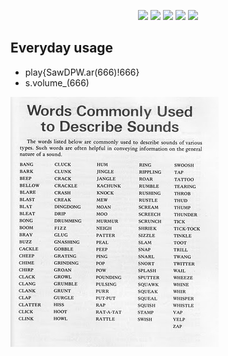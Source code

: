 <p align="center">
<img src="https://img.shields.io/badge/sclang%203.11.1-SuperCollider-orange?style=for-the-badge"/>
<img src="https://img.shields.io/badge/neovim-scnvim-orange?style=for-the-badge&logo=neovim"/>
<img src="https://img.shields.io/badge/lua-%232C2D72.svg?&style=for-the-badge&logo=lua&logoColor=white"/>
<img src="https://img.shields.io/badge/rust-%23000000.svg?&style=for-the-badge&logo=rust&logoColor=white"/>
<img src="https://img.shields.io/badge/neovim-%2357A143.svg?&style=for-the-badge&logo=neovim&logoColor=white"/>

## Everyday usage

* play{SawDPW.ar(666)!666}
* s.volume_(666)


<img src="./noisemeasurement1.jpg">
